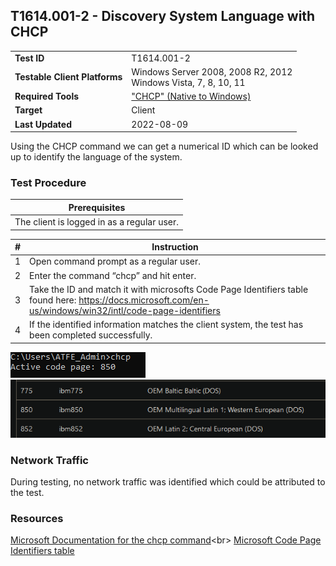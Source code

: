 ## T1614.001-2 - Discovery System Language with CHCP
|||
|-|-|
|**Test ID**|T1614.001-2|
|**Testable Client Platforms**|Windows Server 2008, 2008 R2, 2012<br>Windows Vista, 7, 8, 10, 11|
|**Required Tools**|["CHCP" (Native to Windows)](https://docs.microsoft.com/en-us/previous-versions/windows/it-pro/windows-server-2012-r2-and-2012/cc733037(v=ws.11))|
|**Target**|Client|
|**Last Updated**|2022-08-09|

Using the CHCP command we can get a numerical ID which can be looked up to identify the language of the system.

### Test Procedure
|Prerequisites|
|-|
|The client is logged in as a regular user.|

|#|Instruction|
|-|-|
|1|Open command prompt as a regular user.|
|2|Enter the command “chcp” and hit enter.|
|3|Take the ID and match it with microsofts Code Page Identifiers table found here: https://docs.microsoft.com/en-us/windows/win32/intl/code-page-identifiers |
|4|If the identified information matches the client system, the test has been completed successfully.|

![](./T1016.001-2a.png)<br>
![](./T1016.001-2b.png)

### Network Traffic
During testing, no network traffic was identified which could be attributed to the test.

### Resources
[Microsoft Documentation for the chcp command](https://docs.microsoft.com/en-us/previous-versions/windows/it-pro/windows-server-2012-r2-and-2012/cc733037(v=ws.11))<br>
[Microsoft Code Page Identifiers table](https://docs.microsoft.com/en-us/windows/win32/intl/code-page-identifiers)